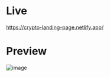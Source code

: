 # Live

https://crypto-landing-page.netlify.app/

# Preview

![image](https://user-images.githubusercontent.com/60300927/117189688-188a1b00-adfc-11eb-96c7-e14c275574e8.png)
